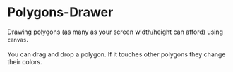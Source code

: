 # Polygons-Drawer

Drawing polygons (as many as your screen width/height can afford) using <code>canvas</code>.<br>
<br>
You can drag and drop a polygon. If it touches other  polygons they change their colors.

